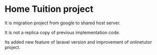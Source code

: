# Home Tuition project

It is migration project from google to shared host server.

It is not a replica copy of previous implementation code.

Its added new feature of laravel version and improvement of onlinetutor project. 
